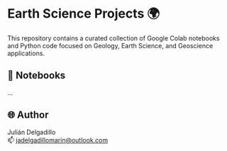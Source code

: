 # Earth Science Projects 🌍

This repository contains a curated collection of Google Colab notebooks and Python code focused on Geology, Earth Science, and Geoscience applications.

## 📌 Notebooks

...

## 🌐 Author
Julián Delgadillo  
📫 jadelgadillomarin@outlook.com
